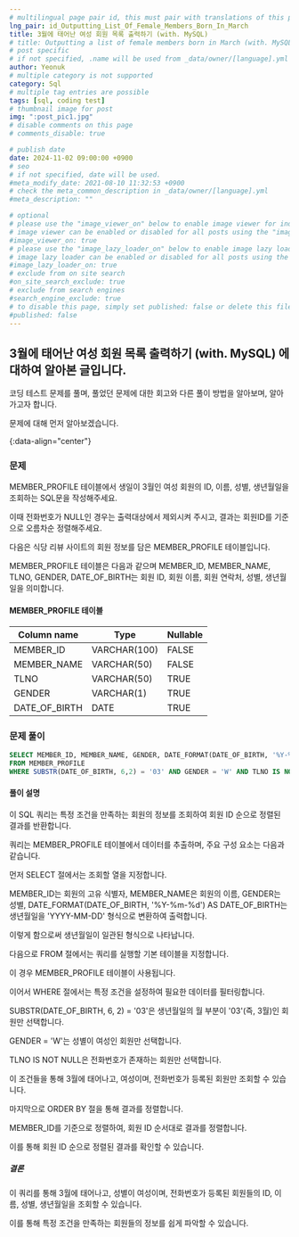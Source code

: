 ```yaml
---
# multilingual page pair id, this must pair with translations of this page. (This name must be unique)
lng_pair: id_Outputting_List_Of_Female_Members_Born_In_March
title: 3월에 태어난 여성 회원 목록 출력하기 (with. MySQL)
# title: Outputting a list of female members born in March (with. MySQL)
# post specific
# if not specified, .name will be used from _data/owner/[language].yml
author: Yeonuk
# multiple category is not supported
category: Sql
# multiple tag entries are possible
tags: [sql, coding test]
# thumbnail image for post
img: ":post_pic1.jpg"
# disable comments on this page
# comments_disable: true

# publish date
date: 2024-11-02 09:00:00 +0900
# seo
# if not specified, date will be used.
#meta_modify_date: 2021-08-10 11:32:53 +0900
# check the meta_common_description in _data/owner/[language].yml
#meta_description: ""

# optional
# please use the "image_viewer_on" below to enable image viewer for individual pages or posts (_posts/ or [language]/_posts folders).
# image viewer can be enabled or disabled for all posts using the "image_viewer_posts: true" setting in _data/conf/main.yml.
#image_viewer_on: true
# please use the "image_lazy_loader_on" below to enable image lazy loader for individual pages or posts (_posts/ or [language]/_posts folders).
# image lazy loader can be enabled or disabled for all posts using the "image_lazy_loader_posts: true" setting in _data/conf/main.yml.
#image_lazy_loader_on: true
# exclude from on site search
#on_site_search_exclude: true
# exclude from search engines
#search_engine_exclude: true
# to disable this page, simply set published: false or delete this file
#published: false
---
```


<!-- outline-start -->

## 3월에 태어난 여성 회원 목록 출력하기 (with. MySQL) 에 대하여 알아본 글입니다.

코딩 테스트 문제를 풀며, 풀었던 문제에 대한 회고와 다른 풀이 방법을 알아보며, 알아가고자 합니다.

문제에 대해 먼저 알아보겠습니다.

{:data-align="center"}

<!-- outline-end -->

### 문제

MEMBER_PROFILE 테이블에서 생일이 3월인 여성 회원의 ID, 이름, 성별, 생년월일을 조회하는 SQL문을 작성해주세요.

이때 전화번호가 NULL인 경우는 출력대상에서 제외시켜 주시고, 결과는 회원ID를 기준으로 오름차순 정렬해주세요.

다음은 식당 리뷰 사이트의 회원 정보를 담은 MEMBER_PROFILE 테이블입니다.

MEMBER_PROFILE 테이블은 다음과 같으며 MEMBER_ID, MEMBER_NAME, TLNO, GENDER, DATE_OF_BIRTH는 회원 ID, 회원 이름, 회원 연락처, 성별, 생년월일을 의미합니다.

#### MEMBER_PROFILE 테이블

<!-- | NAME           | TYPE    | NULLABLE |
| -------------- | ------- | -------- |
| ID             | INTEGER | FALSE    |
| PARENT_ID      | INTEGER | TRUE     |
| SIZE_OF_COLONY | INTEGER | FALSE    | -->

<!-- #### 제한사항

- a의 길이는 1 이상 1,000,000 이하입니다.
- a[i]는 i+1 번째 풍선에 써진 숫자를 의미합니다.
- a의 모든 수는 -1,000,000,000 이상 1,000,000,000 이하인 정수입니다.
- a의 모든 수는 서로 다릅니다. -->

<!-- #### 입출력 예 -->

| Column name   | Type         | Nullable |
| ------------- | ------------ | -------- |
| MEMBER_ID     | VARCHAR(100) | FALSE    |
| MEMBER_NAME   | VARCHAR(50)  | FALSE    |
| TLNO          | VARCHAR(50)  | TRUE     |
| GENDER        | VARCHAR(1)   | TRUE     |
| DATE_OF_BIRTH | DATE         | TRUE     |

<!-- | a                                     | result |
| ------------------------------------- | ------ |
| [9,-1,-5]                             | 3      |
| [-16,27,65,-2,58,-92,-71,-68,-61,-33] | 6      | -->

<!-- | begin | target | words                                      | return |
| ----- | ------ | ------------------------------------------ | ------ |
| "hit" | "cog"  | ["hot", "dot", "dog", "lot", "log", "cog"] | 4      |
| "hit" | "cog"  | ["hot", "dot", "dog", "lot", "log"]        | 0      | -->

### 문제 풀이

```sql
SELECT MEMBER_ID, MEMBER_NAME, GENDER, DATE_FORMAT(DATE_OF_BIRTH, '%Y-%m-%d') AS DATE_OF_BIRTH
FROM MEMBER_PROFILE
WHERE SUBSTR(DATE_OF_BIRTH, 6,2) = '03' AND GENDER = 'W' AND TLNO IS NOT NULL ORDER BY MEMBER_ID;
```

#### 풀이 설명

이 SQL 쿼리는 특정 조건을 만족하는 회원의 정보를 조회하여 회원 ID 순으로 정렬된 결과를 반환합니다.

쿼리는 MEMBER_PROFILE 테이블에서 데이터를 추출하며, 주요 구성 요소는 다음과 같습니다.

먼저 SELECT 절에서는 조회할 열을 지정합니다.

MEMBER_ID는 회원의 고유 식별자, MEMBER_NAME은 회원의 이름, GENDER는 성별, DATE_FORMAT(DATE_OF_BIRTH, '%Y-%m-%d') AS DATE_OF_BIRTH는 생년월일을 'YYYY-MM-DD' 형식으로 변환하여 출력합니다.

이렇게 함으로써 생년월일이 일관된 형식으로 나타납니다.

다음으로 FROM 절에서는 쿼리를 실행할 기본 테이블을 지정합니다.

이 경우 MEMBER_PROFILE 테이블이 사용됩니다.

이어서 WHERE 절에서는 특정 조건을 설정하여 필요한 데이터를 필터링합니다.

SUBSTR(DATE_OF_BIRTH, 6, 2) = '03'은 생년월일의 월 부분이 '03'(즉, 3월)인 회원만 선택합니다.

GENDER = 'W'는 성별이 여성인 회원만 선택합니다.

TLNO IS NOT NULL은 전화번호가 존재하는 회원만 선택합니다.

이 조건들을 통해 3월에 태어나고, 여성이며, 전화번호가 등록된 회원만 조회할 수 있습니다.

마지막으로 ORDER BY 절을 통해 결과를 정렬합니다.

MEMBER_ID를 기준으로 정렬하여, 회원 ID 순서대로 결과를 정렬합니다.

이를 통해 회원 ID 순으로 정렬된 결과를 확인할 수 있습니다.

##### 결론

이 쿼리를 통해 3월에 태어나고, 성별이 여성이며, 전화번호가 등록된 회원들의 ID, 이름, 성별, 생년월일을 조회할 수 있습니다.

이를 통해 특정 조건을 만족하는 회원들의 정보를 쉽게 파악할 수 있습니다.
